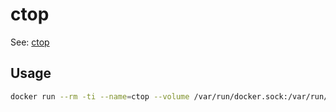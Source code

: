 # ctop

See: [ctop](https://github.com/bcicen/ctop)

## Usage

```bash
docker run --rm -ti --name=ctop --volume /var/run/docker.sock:/var/run/docker.sock:ro quay.io/vektorlab/ctop:latest
```